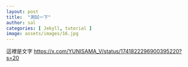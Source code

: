 ```yaml
---
layout: post
title:  "測試一下"
author: sal
categories: [ Jekyll, tutorial ]
image: assets/images/16.jpg
---
```

這裡是文字
https://x.com/YUNISAMA_V/status/1741822296900395220?s=20
